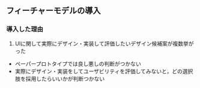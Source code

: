 ##  フィーチャーモデルの導入
### 導入した理由

1. UIに関して実際にデザイン・実装して評価したいデザイン候補案が複数挙がった
  * ペーパープロトタイプでは良し悪しの判断がつかない
  * 実際にデザイン・実装をしてユーザビリティを評価してみないと，どの選択肢を採用したらいいかが判断つかない
